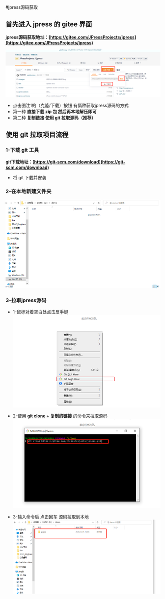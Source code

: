 #jpress源码获取

## 首先进入 jpress 的 gitee 界面
**jpress源码获取地址：[https://gitee.com/JPressProjects/jpress](https://gitee.com/JPressProjects/jpress)**

![img.png](./assets/image/jpress_1.png)

* 点击图注1的（克隆/下载）按钮 有俩种获取jpress源码的方式
* 第一种 **直接下载 zip 包 然后再本地解压即可**
* 第二种 **复制链接 使用 git 拉取源码（推荐）**

## 使用 git 拉取项目流程
### 1-下载 git 工具
**git下载地址：[https://git-scm.com/download](https://git-scm.com/download)**
* 将 git 下载并安装

### 2-在本地新建文件夹
![img_1.png](./assets/image/jpress_2.png)

### 3-拉取jpress源码

* 1-鼠标对着空白处点击反手键
![img.png](./assets/image/jpress_3.png)
  
* 2-使用 **git clone + 复制的链接** 的命令来拉取源码
![img.png](./assets/image/jpress_4.png)
  
* 3-输入命令后 点击回车 源码拉取到本地
![img.png](./assets/image/jpress_5.png)

  

